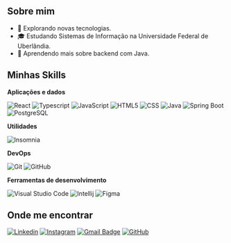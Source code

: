 ## Sobre mim

- 🤔 Explorando novas tecnologias.
- 🎓 Estudando Sistemas de Informação na Universidade Federal de Uberlândia.
- 🌱 Aprendendo mais sobre backend com Java.

## Minhas Skills

**Aplicações e dados**

![React](https://img.shields.io/badge/-React-333333?style=flat&logo=react)
![Typescript](https://img.shields.io/badge/-Typescript-333333?style=flat&logo=typescript)
![JavaScript](https://img.shields.io/badge/-JavaScript-333333?style=flat&logo=javascript)
![HTML5](https://img.shields.io/badge/-HTML5-333333?style=flat&logo=HTML5)
![CSS](https://img.shields.io/badge/-CSS-333333?style=flat&logo=CSS3&logoColor=1572B6)
![Java](https://img.shields.io/badge/-Java-333333?style=flat&logo=java)
![Spring Boot](https://img.shields.io/badge/-Spring%20Boot-333333?style=flat&logo=spring)
![PostgreSQL](https://img.shields.io/badge/-PostgreSQL-333333?style=flat&logo=postgresql)

**Utilidades**

![Insomnia](https://img.shields.io/badge/-Insomnia-333333?style=flat&logo=insomnia)

**DevOps**

![Git](https://img.shields.io/badge/-Git-333333?style=flat&logo=git)
![GitHub](https://img.shields.io/badge/-GitHub-333333?style=flat&logo=github)

**Ferramentas de desenvolvimento**

![Visual Studio Code](https://img.shields.io/badge/-Visual%20Studio%20Code-333333?style=flat&visual-studio-code&logoColor=white)
![Intellij](https://img.shields.io/badge/-Intellij-333333?style=flat&logo=intellij-idea)
![Figma](https://img.shields.io/badge/-Figma-333333?style=flat&logo=figma)

## Onde me encontrar

[![Linkedin](https://img.shields.io/badge/-erickraposo-blue?style=flat-square&logo=Linkedin&logoColor=white&link=https://www.linkedin.com/in/erickraposo/)](https://www.linkedin.com/in/erickraposo/)
[![Instagram](https://img.shields.io/badge/erickraposo06-%23E4405F.svg?style=flat-square&logo=Instagram&logoColor=white)](https://instagram.com/erickraposo06)
[![Gmail Badge](https://img.shields.io/badge/-eantunesraposo@email.com-006bed?style=flat-square&logo=Gmail&logoColor=white&link=mailto:https://mailto:eantunesraposo@gmail.com)](https://mailto:eantunesraposo@gmail.com)
[![GitHub](https://img.shields.io/github/followers/erickraposo?label=follow&style=social)](LINK-DO-SEU-GITHUB)

